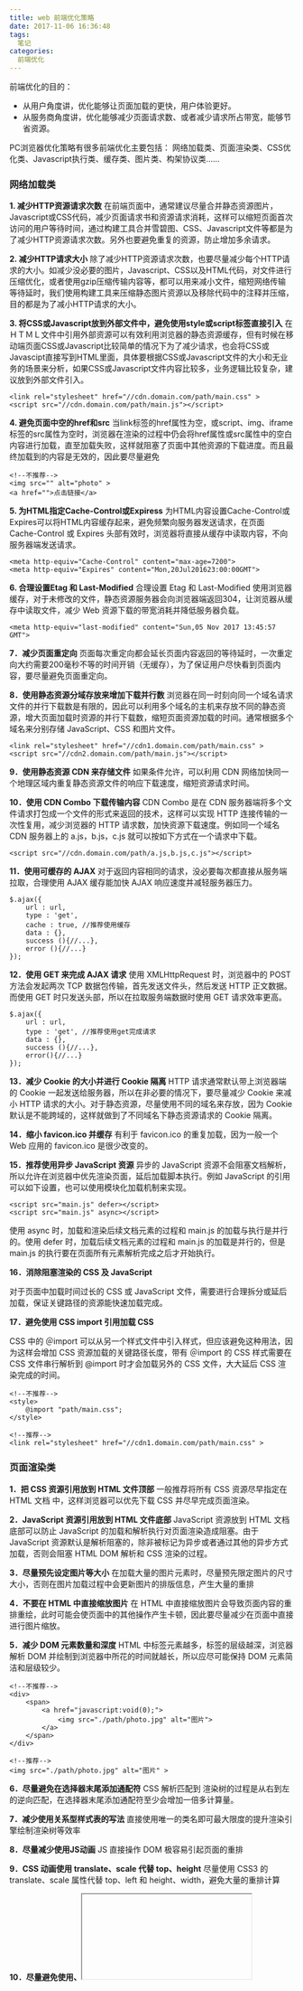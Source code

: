 ```yaml
---
title: web 前端优化策略
date: 2017-11-06 16:36:48
tags:
  笔记
categories:
  前端优化
---
```


前端优化的目的：
- 从用户角度讲，优化能够让页面加载的更快，用户体验更好。
- 从服务商角度讲，优化能够减少页面请求数、或者减少请求所占带宽，能够节省资源。

PC浏览器优化策略有很多前端优化主要包括： 网络加载类、页面渲染类、CSS优化类、Javascript执行类、缓存类、图片类、构架协议类……

<!-- more -->

### 网络加载类

**1. 减少HTTP资源请求次数**
在前端页面中，通常建议尽量合并静态资源图片，Javascript或CSS代码，减少页面请求书和资源请求消耗，这样可以缩短页面首次访问的用户等待时间，通过构建工具合并雪碧图、CSS、Javascript文件等都是为了减少HTTP资源请求次数。另外也要避免重复的资源，防止增加多余请求。

**2. 减少HTTP请求大小**
除了减少HTTP资源请求次数，也要尽量减少每个HTTP请求的大小。如减少没必要的图片，Javascript、CSS以及HTML代码，对文件进行压缩优化，或者使用gzip压缩传输内容等，都可以用来减小文件，缩短网络传输等待延时，我们使用构建工具来压缩静态图片资源以及移除代码中的注释并压缩，目的都是为了减小HTTP请求的大小。

**3. 将CSS或Javascript放到外部文件中，避免使用style或script标签直接引入**
在ＨＴＭＬ文件中引用外部资源可以有效利用浏览器的静态资源缓存，但有时候在移动端页面CSS或Javascript比较简单的情况下为了减少请求，也会将CSS或Javascipt直接写到HTML里面，具体要根据CSS或Javascript文件的大小和无业务的场景来分析，如果CSS或Javascript文件内容比较多，业务逻辑比较复杂，建议放到外部文件引入。
```
<link rel="stylesheet" href="//cdn.domain.com/path/main.css" >
<script src="//cdn.domain.com/path/main.js"></script>
```

**4. 避免页面中空的href和src**
当link标签的href属性为空，或script、img、iframe标签的src属性为空时，浏览器在渲染的过程中仍会将href属性或src属性中的空白内容进行加载，直至加载失败，这样就阻塞了页面中其他资源的下载进度。而且最终加载到的内容是无效的，因此要尽量避免
```
<!--不推荐-->
<img src="" alt="photo" >
<a href="">点击链接</a>
```

**5. 为HTML指定Cache-Control或Expiress**
为HTML内容设置Cache-Control或Expires可以将HTML内容缓存起来，避免频繁向服务器发送请求，在页面 Cache-Control 或 Expires 头部有效时，浏览器将直接从缓存中读取内容，不向服务器端发送请求。
```
<meta http-equiv="Cache-Control" content="max-age=7200">
<meta http-equiv="Expires" content="Mon,20Jul201623:00:00GMT">
```

**6. 合理设置Etag 和 Last-Modified**
合理设置 Etag 和 Last-Modified 使用浏览器缓存，对于未修改的文件，静态资源服务器会向浏览器端返回304，让浏览器从缓存中读取文件，减少 Web 资源下载的带宽消耗并降低服务器负载。
```
<meta http-equiv="last-modified" content="Sun,05 Nov 2017 13:45:57 GMT">
```

**7．减少页面重定向**
页面每次重定向都会延长页面内容返回的等待延时，一次重定向大约需要200毫秒不等的时间开销（无缓存），为了保证用户尽快看到页面内容，要尽量避免页面重定向。

**8．使用静态资源分域存放来增加下载并行数**
浏览器在同一时刻向同一个域名请求文件的并行下载数是有限的，因此可以利用多个域名的主机来存放不同的静态资源，增大页面加载时资源的并行下载数，缩短页面资源加载的时间。通常根据多个域名来分别存储 JavaScript、CSS 和图片文件。
```
<link rel="stylesheet" href="//cdn1.domain.com/path/main.css" >
<script src="//cdn2.domain.com/path/main.js"></script>
```

**9．使用静态资源 CDN 来存储文件**
如果条件允许，可以利用 CDN 网络加快同一个地理区域内重复静态资源文件的响应下载速度，缩短资源请求时间。

**10．使用 CDN Combo 下载传输内容**
CDN Combo 是在 CDN 服务器端将多个文件请求打包成一个文件的形式来返回的技术，这样可以实现 HTTP 连接传输的一次性复用，减少浏览器的 HTTP 请求数，加快资源下载速度。例如同一个域名 CDN 服务器上的 a.js，b.js，c.js 就可以按如下方式在一个请求中下载。
```
<script src="//cdn.domain.com/path/a.js,b.js,c.js"></script>
```

**11．使用可缓存的 AJAX**
对于返回内容相同的请求，没必要每次都直接从服务端拉取，合理使用 AJAX 缓存能加快 AJAX 响应速度并减轻服务器压力。
```
$.ajax({
    url : url,
    type : 'get',
    cache : true, //推荐使用缓存
    data : {},
    success (){//...},
    error (){//...}
});
```

**12．使用 GET 来完成 AJAX 请求**
使用 XMLHttpRequest 时，浏览器中的 POST 方法会发起两次 TCP 数据包传输，首先发送文件头，然后发送 HTTP 正文数据。而使用 GET 时只发送头部，所以在拉取服务端数据时使用 GET 请求效率更高。
```
$.ajax({
    url : url,
    type : 'get', //推荐使用get完成请求
    data : {},
    success (){//...},
    error(){//...}
});
```

**13．减少 Cookie 的大小并进行 Cookie 隔离**
HTTP 请求通常默认带上浏览器端的 Cookie 一起发送给服务器，所以在非必要的情况下，要尽量减少 Cookie 来减小 HTTP 请求的大小。对于静态资源，尽量使用不同的域名来存放，因为 Cookie 默认是不能跨域的，这样就做到了不同域名下静态资源请求的 Cookie 隔离。

**14．缩小 favicon.ico 并缓存**
有利于 favicon.ico 的重复加载，因为一般一个 Web 应用的 favicon.ico 是很少改变的。

**15．推荐使用异步 JavaScript 资源**
异步的 JavaScript 资源不会阻塞文档解析，所以允许在浏览器中优先渲染页面，延后加载脚本执行。例如 JavaScript 的引用可以如下设置，也可以使用模块化加载机制来实现。
```
<script src="main.js" defer></script>
<script src="main.js" async></script>
```
使用 async 时，加载和渲染后续文档元素的过程和 main.js 的加载与执行是并行的。使用 defer 时，加载后续文档元素的过程和 main.js 的加载是并行的，但是 main.js 的执行要在页面所有元素解析完成之后才开始执行。

**16．消除阻塞渲染的 CSS 及 JavaScript**

对于页面中加载时间过长的 CSS 或 JavaScript 文件，需要进行合理拆分或延后加载，保证关键路径的资源能快速加载完成。

**17．避免使用 CSS import 引用加载 CSS**

CSS 中的 ＠import 可以从另一个样式文件中引入样式，但应该避免这种用法，因为这样会增加 CSS 资源加载的关键路径长度，带有 ＠import 的 CSS 样式需要在 CSS 文件串行解析到 @import 时才会加载另外的 CSS 文件，大大延后 CSS 渲染完成的时间。
```
<!--不推荐-->
<style>
    @import "path/main.css";
</style>

<!--推荐-->
<link rel="stylesheet" href="//cdn1.domain.com/path/main.css" >
```

### 页面渲染类

**1．把 CSS 资源引用放到 HTML 文件顶部**
一般推荐将所有 CSS 资源尽早指定在 HTML 文档 <head> 中，这样浏览器可以优先下载 CSS 并尽早完成页面渲染。

**2．JavaScript 资源引用放到 HTML 文件底部**
JavaScript 资源放到 HTML 文档底部可以防止 JavaScript 的加载和解析执行对页面渲染造成阻塞。由于 JavaScript 资源默认是解析阻塞的，除非被标记为异步或者通过其他的异步方式加载，否则会阻塞 HTML DOM 解析和 CSS 渲染的过程。

**3．尽量预先设定图片等大小**
在加载大量的图片元素时，尽量预先限定图片的尺寸大小，否则在图片加载过程中会更新图片的排版信息，产生大量的重排

**4．不要在 HTML 中直接缩放图片**
在 HTML 中直接缩放图片会导致页面内容的重排重绘，此时可能会使页面中的其他操作产生卡顿，因此要尽量减少在页面中直接进行图片缩放。

**5．减少 DOM 元素数量和深度**
HTML 中标签元素越多，标签的层级越深，浏览器解析 DOM 并绘制到浏览器中所花的时间就越长，所以应尽可能保持 DOM 元素简洁和层级较少。
```
<!--不推荐-->
<div>
    <span>
        <a href="javascript:void(0);">
            <img src="./path/photo.jpg" alt="图片">
        </a>
    </span>
</div>

<!--推荐-->
<img src="./path/photo.jpg" alt="图片" >
```

**6．尽量避免在选择器末尾添加通配符**
CSS 解析匹配到 渲染树的过程是从右到左的逆向匹配，在选择器末尾添加通配符至少会增加一倍多计算量。

**7．减少使用关系型样式表的写法**
直接使用唯一的类名即可最大限度的提升渲染引擎绘制渲染树等效率

**8．尽量减少使用JS动画**
JS 直接操作 DOM 极容易引起页面的重排

**9．CSS 动画使用 translate、scale 代替 top、height**
尽量使用 CSS3 的 translate、scale 属性代替 top、left 和 height、width，避免大量的重排计算

**10．尽量避免使用<table>、<iframe>**
<table> 内容的渲染是将 table 的 DOM 渲染树全部生成完并一次性绘制到页面上的，所以在长表格渲染时很耗性能，应该尽量避免使用它，可以考虑使用列表元素 <ul> 代替。尽量使用异步的方式动态添加 iframe，因为 iframe 内资源的下载进程会阻塞父页面静态资源的下载与 CSS 及 HTML DOM 的解析。

**11．避免运行耗时的 JavaScript**
长时间运行的 JavaScript 会阻塞浏览器构建 DOM 树、DOM 渲染树、渲染页面。所以，任何与页面初次渲染无关的逻辑功能都应该延迟加载执行，这和 JavaScript 资源的异步加载思路是一致的。

**12．避免使用 CSS 表达式或 CSS 滤镜**
CSS 表达式或 CSS 滤镜的解析渲染速度是比较慢的，在有其他解决方案的情况下应该尽量避免使用。
```
//不推荐
.opacity{
    filter : progid : DXImageTransform.Microsoft.Alpha( opacity = 50 );
}
```

